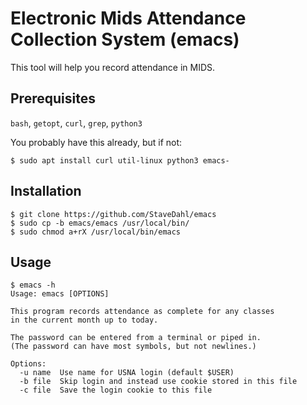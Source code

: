# Electronic Mids Attendance Collection System (emacs)

This tool will help you record attendance in MIDS.

## Prerequisites

`bash`, `getopt`, `curl`, `grep`, `python3`

You probably have this already, but if not:

    $ sudo apt install curl util-linux python3 emacs-

## Installation

    $ git clone https://github.com/StaveDahl/emacs
    $ sudo cp -b emacs/emacs /usr/local/bin/
    $ sudo chmod a+rX /usr/local/bin/emacs

## Usage

    $ emacs -h
    Usage: emacs [OPTIONS]

    This program records attendance as complete for any classes
    in the current month up to today.

    The password can be entered from a terminal or piped in.
    (The password can have most symbols, but not newlines.)

    Options:
      -u name  Use name for USNA login (default $USER)
      -b file  Skip login and instead use cookie stored in this file
      -c file  Save the login cookie to this file
